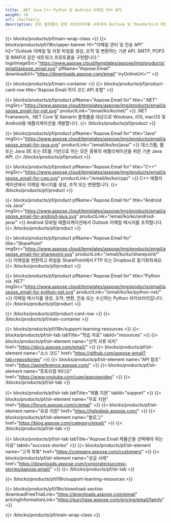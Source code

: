 ```yaml
---
title: .NET Java C++ Python 및 Android 이메일 처리 API 
weight: 10
url: /ko/family
description: 모든 플랫폼의 관련 라이브러리를 사용하여 Outlook 및 Thunderbird 파일을 읽고 조작할 수 있습니다. SMTP MIME POP3 HTTP IMAP에서 이메일 보내기 또는 받기
---
```


{{< blocks/products/pf/main-wrap-class >}}
{{< blocks/products/pf/i18n/upper-banner h1="이메일 관리 및 전송 API" h2="Outlook 이메일 및 저장 파일을 생성, 조작 및 변환하는 기본 API. SMTP, POP3 및 IMAP과 같은 네트워크 프로토콜을 구현합니다." logoImageSrc="https://www.aspose.cloud/templates/aspose/img/products/email/aspose_email.svg" pfName="Aspose.Email" downloadUrl="https://downloads.aspose.com/email" tryOnlineUrl="" >}}

{{< blocks/products/pf/main-container >}}
{{< blocks/products/pf/product-card-row title="Aspose.Email 하이 코드 API 포함" >}}

{{< blocks/products/pf/product pfName="Aspose.Email for" title=".NET" imgSrc="https://www.aspose.cloud/templates/aspose/img/products/email/aspose_email-for-net.svg" productLink="/email/ko/ko/net/" >}}
.NET Framework, .NET Core 및 Xamarin 플랫폼을 대상으로 Windows, iOS, macOS 및 Android용 애플리케이션을 개발합니다.
{{< /blocks/products/pf/product >}}

{{< blocks/products/pf/product pfName="Aspose.Email for" title="Java" imgSrc="https://www.aspose.cloud/templates/aspose/img/products/email/aspose_email-for-java.svg" productLink="/email/ko/ko/java/" >}}
데스크톱, 웹 또는 Java SE 또는 EE를 기반으로 하는 모든 종류의 애플리케이션을 위한 기본 Java API.
{{< /blocks/products/pf/product >}}

{{< blocks/products/pf/product pfName="Aspose.Email for" title="C++" imgSrc="https://www.aspose.cloud/templates/aspose/img/products/email/aspose_email-for-cpp.svg" productLink="/email/ko/ko/cpp/" >}}
C++ 애플리케이션에서 이메일 메시지를 생성, 조작 또는 변환합니다.
{{< /blocks/products/pf/product >}}

{{< blocks/products/pf/product pfName="Aspose.Email for" title="Android via Java" imgSrc="https://www.aspose.cloud/templates/aspose/img/products/email/aspose_email-for-android-java.svg" productLink="/email/ko/ko/android-java/" >}}
Android 모바일 애플리케이션에서 Outlook 이메일 메시지를 조작합니다.
{{< /blocks/products/pf/product >}}

{{< blocks/products/pf/product pfName="Aspose.Email for" title="SharePoint" imgSrc="https://www.aspose.cloud/templates/aspose/img/products/email/aspose_email-for-sharepoint.svg" productLink="/email/ko/ko/sharepoint/" >}}
이메일을 변환하고 파일을 SharePoint에서 FTP 또는 Dropbox로 동기화하세요.
{{< /blocks/products/pf/product >}}

{{< blocks/products/pf/product pfName="Aspose.Email for" title="Python via .NET" imgSrc="https://www.aspose.cloud/templates/aspose/img/products/email/aspose_email-for-python-net.svg" productLink="/email/ko/ko/python-net/" >}}
이메일 메시지를 생성, 조작, 변환, 전송 또는 수신하는 Python 라이브러리입니다.
{{< /blocks/products/pf/product >}}

{{< /blocks/products/pf/product-card-row >}}
{{< /blocks/products/pf/main-container >}}

{{< blocks/products/pf/i18n/support-learning-resources >}}
{{< blocks/products/pf/slr-tab tabTitle="학습 자료" tabId="resources" >}}
{{< blocks/products/pf/slr-element name="선적 서류 비치" href="https://docs.aspose.com/email/" >}}
{{< blocks/products/pf/slr-element name="소스 코드" href="https://github.com/aspose-email?tab=repositories" >}}
{{< blocks/products/pf/slr-element name="API 참조" href="https://apireference.aspose.com/" >}}
{{< blocks/products/pf/slr-element name="튜토리얼 비디오" href="https://www.youtube.com/user/asposevideo" >}}
{{< /blocks/products/pf/slr-tab >}}

{{< blocks/products/pf/slr-tab tabTitle="제품 지원" tabId="support" >}}
{{< blocks/products/pf/slr-element name="무료 지원" href="https://forum.aspose.com/c/email" >}}
{{< blocks/products/pf/slr-element name="유료 지원" href="https://helpdesk.aspose.com/" >}}
{{< blocks/products/pf/slr-element name="블로그" href="https://blog.aspose.com/category/email/" >}}
{{< /blocks/products/pf/slr-tab >}}

{{< blocks/products/pf/slr-tab tabTitle="Aspose.Email 제품군을 선택해야 하는 이유" tabId="success-stories" >}}
{{< blocks/products/pf/slr-element name="고객 목록" href="https://company.aspose.com/customers" >}}
{{< blocks/products/pf/slr-element name="성공 사례" href="https://downloads.aspose.com/corporate/success-stories/aspose.email/" >}}
{{< /blocks/products/pf/slr-tab >}}

{{< /blocks/products/pf/i18n/support-learning-resources >}}

{{< blocks/products/pf/i18n/download-section downloadFreeTrialLink="https://downloads.aspose.com/email" pricingInformationLink="https://purchase.aspose.com/pricing/email/family" >}}

{{< /blocks/products/pf/main-wrap-class >}}